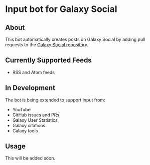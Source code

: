 # Input bot for Galaxy Social

## About

This bot automatically creates posts on Galaxy Social by adding pull requests to the [Galaxy Social repository](https://github.com/usegalaxy-eu/galaxy-social/).

## Currently Supported Feeds

* RSS and Atom feeds

## In Development

The bot is being extended to support input from:

* YouTube
* GitHub issues and PRs
* Galaxy User Statistics
* Galaxy citations
* Galaxy tools

## Usage

This will be added soon.
